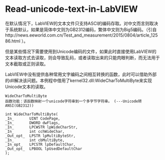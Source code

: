 # Read-unicode-text-in-LabVIEW

在默认情况下，LabVIEW的文本文件只支持ASCI的编码存取。对中文而言则取决于系统默认，如果是简体中文则为GB2312编码，繁体中文则为Big5编码。（引自http://news.eeworld.com.cn/Test_and_measurement/2015/0804/article_12586.html ）。 

但是某些情况下需要使用到Unicode编码的文件，如果此时直接使用LabVIEW的文本读取方式去读取，则会导致乱码，或者读取出来的只能肉眼判断，而无法用于文本截取或正则读取。

LabVIEW中没有提供各种常用文字编码之间相互转换的函数，此时可以借助外部的dll解决该问题。本例程中借用了kernel32.dll:WideCharToMultiByte来实现Unicode文本的读取。 

    WideCharToMultiByte
    函数功能：该函数映射一个unicode字符串到一个多字节字符串。 (---Unicode转ANSI(GB2312))
  
    int WideCharToMultiByte(
    _In_       UINT CodePage,
    _In_       DWORD dwFlags,
    _In_       LPCWSTR lpWideCharStr,
    _In_       int cchWideChar,
    _Out_opt_  LPSTR lpMultiByteStr,
    _In_       int cbMultiByte,
    _In_opt_   LPCSTR lpDefaultChar,
    _Out_opt_  LPBOOL lpUsedDefaultChar
    );
